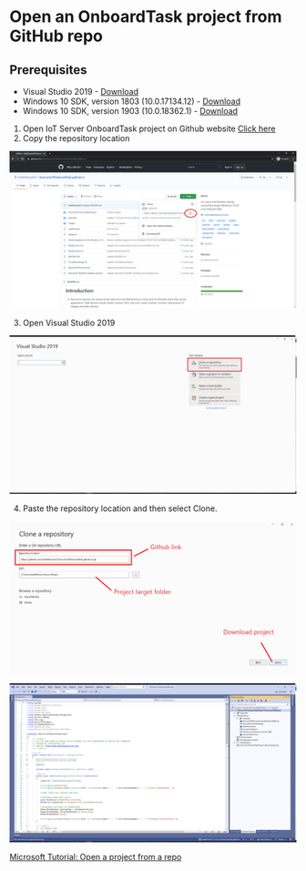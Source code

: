 # Open an OnboardTask project from GitHub repo

## Prerequisites

- Visual Studio 2019 - [Download](https://visualstudio.microsoft.com/downloads/)
- Windows 10 SDK, version 1803 (10.0.17134.12) - [Download](https://developer.microsoft.com/en-gb/windows/downloads/sdk-archive/)
- Windows 10 SDK, version 1903 (10.0.18362.1) - [Download](https://developer.microsoft.com/en-gb/windows/downloads/sdk-archive/)

1) Open IoT Server OnboardTask project on Github website [Click here](https://github.com/IntelliSenseIoT/XserverIoTOnboardTask.github.io)
2) Copy the repository location

![](images/Github.png)

3) Open Visual Studio 2019

![](images/VS1.png)

4) Paste the repository location and then select Clone.

![](images/VS2.png)

![](images/VS3.png)

[Microsoft Tutorial: Open a project from a repo](https://docs.microsoft.com/en-us/visualstudio/get-started/tutorial-open-project-from-repo-visual-studio-2019?view=vs-2019&tabs=vs168later)
